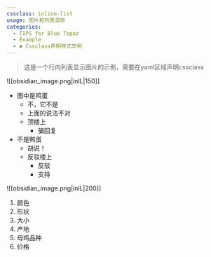 ```yaml
---
cssclass: inline-list
usage: 图片和列表混排
categories:
  - TIPS for Blue Topaz
  - Example
  - ◾ Cssclass声明样式举例
---
```


>  这是一个行内列表显示图片的示例，需要在yaml区域声明cssclass

![[obsidian_image.png|inlL|150]]

- 图中是鸡蛋
	- 不，它不是
	- 上面的说法不对
	- 顶楼上
		- 骗回复
- 不是鸭蛋
	- 胡说！
	- 反驳楼上
		- 反驳
		- 支持

![[obsidian_image.png|inlL|200]]
1. 颜色
2. 形状
3. 大小
4. 产地
5. 母鸡品种
6. 价格